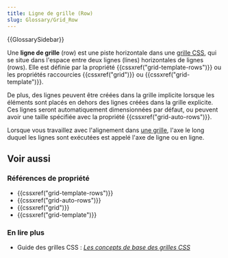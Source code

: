 ```yaml
---
title: Ligne de grille (Row)
slug: Glossary/Grid_Row
---
```


{{GlossarySidebar}}

Une **ligne de grille** (row) est une piste horizontale dans une [grille CSS](/fr/docs/Web/CSS/CSS_Grid_Layout), qui se situe dans l'espace entre deux lignes (lines) horizontales de lignes (rows). Elle est définie par la propriété {{cssxref("grid-template-rows")}} ou les propriétés raccourcies {{cssxref("grid")}} ou {{cssxref("grid-template")}}.

De plus, des lignes peuvent être créées dans la grille implicite lorsque les éléments sont placés en dehors des lignes créées dans la grille explicite. Ces lignes seront automatiquement dimensionnées par défaut, ou peuvent avoir une taille spécifiée avec la propriété {{cssxref("grid-auto-rows")}}.

Lorsque vous travaillez avec l'alignement dans [une grille](/fr/docs/Web/CSS/CSS_Grid_Layout), l'axe le long duquel les lignes sont exécutées est appelé l'axe de ligne ou en ligne.

## Voir aussi

### Références de propriété

- {{cssxref("grid-template-rows")}}
- {{cssxref("grid-auto-rows")}}
- {{cssxref("grid")}}
- {{cssxref("grid-template")}}

### En lire plus

- Guide des grilles CSS : _[Les concepts de base des grilles CSS](/fr/docs/Web/CSS/CSS_Grid_Layout/Les_concepts_de_base)_

